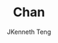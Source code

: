 ---
title: "Chan"
github: https://github.com/denjones/hexo-theme-chan
demo: http://blog.sprabbit.com/hexo-theme-chan/
author: JKenneth Teng
ssg:
  - Hexo
cms:
  - No Cms
---